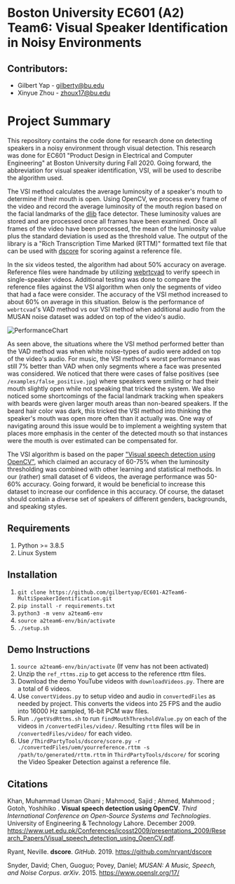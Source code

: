 # Boston University EC601 (A2) Team6: Visual Speaker Identification in Noisy Environments

## Contributors:
* Gilbert Yap - gilberty@bu.edu
* Xinyue Zhou - zhoux17@bu.edu

# Project Summary

This repository contains the code done for research done on detecting speakers in a noisy environment through visual detection. This research was done for EC601 "Product Design in Electrical and Computer Engineering" at Boston University during Fall 2020. Going forward, the abbreviation for visual speaker identification, VSI, will be used to describe the algorithm used.

The VSI method calculates the average luminosity of a speaker's mouth to determine if their mouth is open. Using OpenCV, we process every frame of the video and record the average luminosity of the mouth region based on the facial landmarks of the [dlib](http://dlib.net/face_detector.py.html) face detector. These luminosity values are stored and are processed once all frames have been examined. Once all frames of the video have been processed, the mean of the luminosity value plus the standard deviation is used as the threshold value. The output of the library is a "Rich Transcription Time Marked (RTTM)" formatted text file that can be used with [dscore](https://github.com/nryant/dscore) for scoring against a reference file.

In the six videos tested, the algorithm had about 50% accuracy on average. Reference files were handmade by utilizing [webrtcvad](https://github.com/wiseman/py-webrtcvad) to verify speech in single-speaker videos. Additional testing was done to compare the reference files against the VSI algorithm when only the segments of video that had a face were consider. The accuracy of the VSI method increased to about 60% on average in this situation. Below is the performance of `webrtcvad`'s VAD method vs our VSI method when additional audio from the MUSAN noise dataset was added on top of the video's audio.

![PerformanceChart](https://raw.githubusercontent.com/gilbertyap/EC601-A2Team6-MultiSpeakerIdentification/master/examples/PerformanceChart.png)

As seen above, the situations where the VSI method performed better than the VAD method was when white noise-types of audio were added on top of the video's audio. For music, the VSI method's worst performance was still 7% better than VAD when only segments where a face was presented was considered. We noticed that there were cases of false positives (see `/examples/false_positive.jpg`) where speakers were smiling or had their mouth slightly open while not speaking that tricked the system. We also noticed some shortcomings of the facial landmark tracking when speakers with beards were given larger mouth areas than non-beared speakers. If the beard hair color was dark, this tricked the VSI method into thinking the speaker's mouth was open more often than it actually was. One way of navigating around this issue would be to implement a weighting system that places more emphasis in the center of the detected mouth so that instances were the mouth is over estimated can be compensated for.

The VSI algorithm is based on the paper ["Visual speech detection using OpenCV"](https://www.uet.edu.pk/Conferences/icosst2009/presentations_2009/Research_Papers/Visual_speech_detection_using_OpenCV.pdf), which claimed an accuracy of 60-75% when the luminosity thresholding was combined with other learning and statistical methods. In our (rather) small dataset of 6 videos, the average performance was 50-60% accuracy. Going forward, it would be beneficial to increase this dataset to increase our confidence in this accuracy. Of course, the dataset should contain a diverse set of speakers of different genders, backgrounds, and speaking styles. 

## Requirements
1. Python >= 3.8.5
1. Linux System

## Installation
1. `git clone https://github.com/gilbertyap/EC601-A2Team6-MultiSpeakerIdentification.git`
1. `pip install -r requirements.txt`
1. `python3 -m venv a2team6-env`
1. `source a2team6-env/bin/activate`
1. `./setup.sh`

## Demo Instructions
1. `source a2team6-env/bin/activate` (If venv has not been activated)
1. Unzip the `ref_rttms.zip` to get access to the reference rttm files. 
1. Download the demo YouTube videos with `downloadVideos.py`. There are a total of 6 videos.
1. Use `convertVideos.py` to setup video and audio in `convertedFiles` as needed by project. This converts the videos into 25 FPS and the audio into 16000 Hz sampled, 16-bit PCM wav files.
1. Run `./getVsdRttms.sh` to run `findMouthThresholdValue.py` on each of the videos in `/convertedFiles/video/`. Resulting `rttm` files will be in `/convertedFiles/video/` for each video.
1. Use `/ThirdPartyTools/dscore/score.py -r ./convertedFiles/uem/yourreference.rttm -s /path/to/generated/rttm.rttm` in `ThirdPartyTools/dscore/` for scoring the Video Speaker Detection against a reference file.

## Citations
Khan, Muhammad Usman Ghani ; Mahmood, Sajid ; Ahmed, Mahmood ; Gotoh, Yoshihiko . **Visual speech detection using OpenCV**. _Third International Conference on Open-Source Systems and Technologies_. University of Engineering & Technology Lahore. December 2009. https://www.uet.edu.pk/Conferences/icosst2009/presentations_2009/Research_Papers/Visual_speech_detection_using_OpenCV.pdf. 

Ryant, Neville. **dscore**. _GitHub_. 2019. https://github.com/nryant/dscore

Snyder, David; Chen, Guoguo; Povey, Daniel; *MUSAN: A Music, Speech, and Noise Corpus*. _arXiv_. 2015. https://www.openslr.org/17/